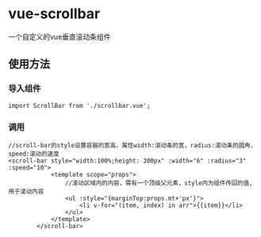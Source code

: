 # vue-scrollbar
一个自定义的vue垂直滚动条组件
## 使用方法
### 导入组件

	import ScrollBar from './scrollbar.vue';

### 调用

	//scroll-bar的style设置容器的宽高，属性width:滚动条的宽，radius:滚动条的圆角，speed:滚动的速度
	<scroll-bar style="width:100%;height: 300px" :width="6" :radius="3" :speed="10">
				<template scope="props">
					//滚动区域内的内容，需有一个顶级父元素，style内为组件传回的值,用于滚动内容
					<ul :style="{marginTop:props.mt+'px'}">
						<li v-for="(item, index) in arr">{{item}}</li>
					</ul>
				</template>
			</scroll-bar>
